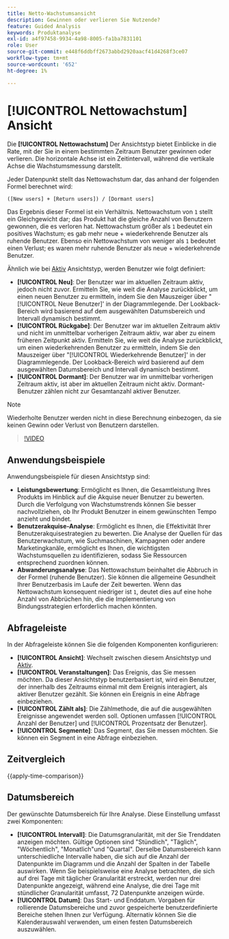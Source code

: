 ```yaml
---
title: Netto-Wachstumsansicht
description: Gewinnen oder verlieren Sie Nutzende?
feature: Guided Analysis
keywords: Produktanalyse
exl-id: a4f97458-9934-4a98-8005-fa1ba7831101
role: User
source-git-commit: e448f6ddbff2673abbd2920aacf41d4268f3ce07
workflow-type: tm+mt
source-wordcount: '652'
ht-degree: 1%

---
```


# [!UICONTROL Nettowachstum] Ansicht

Die **[!UICONTROL Nettowachstum]** Der Ansichtstyp bietet Einblicke in die Rate, mit der Sie in einem bestimmten Zeitraum Benutzer gewinnen oder verlieren. Die horizontale Achse ist ein Zeitintervall, während die vertikale Achse die Wachstumsmessung darstellt.

Jeder Datenpunkt stellt das Nettowachstum dar, das anhand der folgenden Formel berechnet wird:

`([New users] + [Return users]) / [Dormant users]`

Das Ergebnis dieser Formel ist ein Verhältnis. Nettowachstum von `1` stellt ein Gleichgewicht dar; das Produkt hat die gleiche Anzahl von Benutzern gewonnen, die es verloren hat. Nettowachstum größer als `1` bedeutet ein positives Wachstum; es gab mehr neue + wiederkehrende Benutzer als ruhende Benutzer. Ebenso ein Nettowachstum von weniger als `1` bedeutet einen Verlust; es waren mehr ruhende Benutzer als neue + wiederkehrende Benutzer.

Ähnlich wie bei [Aktiv](active.md) Ansichtstyp, werden Benutzer wie folgt definiert:

* **[!UICONTROL Neu]**: Der Benutzer war im aktuellen Zeitraum aktiv, jedoch nicht zuvor. Ermitteln Sie, wie weit die Analyse zurückblickt, um einen neuen Benutzer zu ermitteln, indem Sie den Mauszeiger über &quot;[!UICONTROL Neue Benutzer]&#39; in der Diagrammlegende. Der Lookback-Bereich wird basierend auf dem ausgewählten Datumsbereich und Intervall dynamisch bestimmt.
* **[!UICONTROL Rückgabe]**: Der Benutzer war im aktuellen Zeitraum aktiv und nicht im unmittelbar vorherigen Zeitraum aktiv, war aber zu einem früheren Zeitpunkt aktiv. Ermitteln Sie, wie weit die Analyse zurückblickt, um einen wiederkehrenden Benutzer zu ermitteln, indem Sie den Mauszeiger über &quot;[!UICONTROL Wiederkehrende Benutzer]&#39; in der Diagrammlegende. Der Lookback-Bereich wird basierend auf dem ausgewählten Datumsbereich und Intervall dynamisch bestimmt.
* **[!UICONTROL Dormant]**: Der Benutzer war im unmittelbar vorherigen Zeitraum aktiv, ist aber im aktuellen Zeitraum nicht aktiv. Dormant-Benutzer zählen nicht zur Gesamtanzahl aktiver Benutzer.

>[!NOTE]
>
>Wiederholte Benutzer werden nicht in diese Berechnung einbezogen, da sie keinen Gewinn oder Verlust von Benutzern darstellen.

>[!VIDEO](https://video.tv.adobe.com/v/3421664/?learn=on)

## Anwendungsbeispiele

Anwendungsbeispiele für diesen Ansichtstyp sind:

* **Leistungsbewertung**: Ermöglicht es Ihnen, die Gesamtleistung Ihres Produkts im Hinblick auf die Akquise neuer Benutzer zu bewerten. Durch die Verfolgung von Wachstumstrends können Sie besser nachvollziehen, ob Ihr Produkt Benutzer in einem gewünschten Tempo anzieht und bindet.
* **Benutzerakquise-Analyse**: Ermöglicht es Ihnen, die Effektivität Ihrer Benutzerakquisestrategien zu bewerten. Die Analyse der Quellen für das Benutzerwachstum, wie Suchmaschinen, Kampagnen oder andere Marketingkanäle, ermöglicht es Ihnen, die wichtigsten Wachstumsquellen zu identifizieren, sodass Sie Ressourcen entsprechend zuordnen können.
* **Abwanderungsanalyse**: Das Nettowachstum beinhaltet die Abbruch in der Formel (ruhende Benutzer). Sie können die allgemeine Gesundheit Ihrer Benutzerbasis im Laufe der Zeit bewerten. Wenn das Nettowachstum konsequent niedriger ist `1`, deutet dies auf eine hohe Anzahl von Abbrüchen hin, die die Implementierung von Bindungsstrategien erforderlich machen könnten.

## Abfrageleiste

In der Abfrageleiste können Sie die folgenden Komponenten konfigurieren:

* **[!UICONTROL Ansicht]**: Wechselt zwischen diesem Ansichtstyp und [Aktiv](active.md).
* **[!UICONTROL Veranstaltungen]**: Das Ereignis, das Sie messen möchten. Da dieser Ansichtstyp benutzerbasiert ist, wird ein Benutzer, der innerhalb des Zeitraums einmal mit dem Ereignis interagiert, als aktiver Benutzer gezählt. Sie können ein Ereignis in eine Abfrage einbeziehen.
* **[!UICONTROL Zählt als]**: Die Zählmethode, die auf die ausgewählten Ereignisse angewendet werden soll. Optionen umfassen [!UICONTROL Anzahl der Benutzer] und [!UICONTROL Prozentsatz der Benutzer].
* **[!UICONTROL Segmente]**: Das Segment, das Sie messen möchten. Sie können ein Segment in eine Abfrage einbeziehen.

## Zeitvergleich

{{apply-time-comparison}}

## Datumsbereich

Der gewünschte Datumsbereich für Ihre Analyse. Diese Einstellung umfasst zwei Komponenten:

* **[!UICONTROL Intervall]**: Die Datumsgranularität, mit der Sie Trenddaten anzeigen möchten. Gültige Optionen sind &quot;Stündlich&quot;, &quot;Täglich&quot;, &quot;Wöchentlich&quot;, &quot;Monatlich&quot;und &quot;Quartal&quot;. Derselbe Datumsbereich kann unterschiedliche Intervalle haben, die sich auf die Anzahl der Datenpunkte im Diagramm und die Anzahl der Spalten in der Tabelle auswirken. Wenn Sie beispielsweise eine Analyse betrachten, die sich auf drei Tage mit täglicher Granularität erstreckt, werden nur drei Datenpunkte angezeigt, während eine Analyse, die drei Tage mit stündlicher Granularität umfasst, 72 Datenpunkte anzeigen würde.
* **[!UICONTROL Datum]**: Das Start- und Enddatum. Vorgaben für rollierende Datumsbereiche und zuvor gespeicherte benutzerdefinierte Bereiche stehen Ihnen zur Verfügung. Alternativ können Sie die Kalenderauswahl verwenden, um einen festen Datumsbereich auszuwählen.
